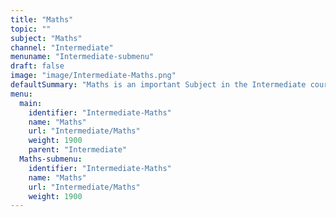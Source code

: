 ```yaml
---
title: "Maths"
topic: ""
subject: "Maths"
channel: "Intermediate"
menuname: "Intermediate-submenu"
draft: false
image: "image/Intermediate-Maths.png"
defaultSummary: "Maths is an important Subject in the Intermediate course.  Please review all the topics and associated testing material to perform well on the Intermediate related Exams."
menu:
  main:
    identifier: "Intermediate-Maths"
    name: "Maths"
    url: "Intermediate/Maths"
    weight: 1900
    parent: "Intermediate"
  Maths-submenu:
    identifier: "Intermediate-Maths"
    name: "Maths"
    url: "Intermediate/Maths"
    weight: 1900
---
```

















